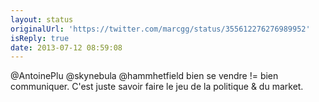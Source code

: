 ```yaml
---
layout: status
originalUrl: 'https://twitter.com/marcgg/status/355612276276989952'
isReply: true
date: 2013-07-12 08:59:08
---
```


@AntoinePlu @skynebula @hammhetfield bien se vendre != bien communiquer. C'est juste savoir faire le jeu de la politique &amp; du market.
